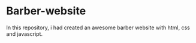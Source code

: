 # Barber-website
In this repository, i had created an  awesome barber website with html, css and javascript.
